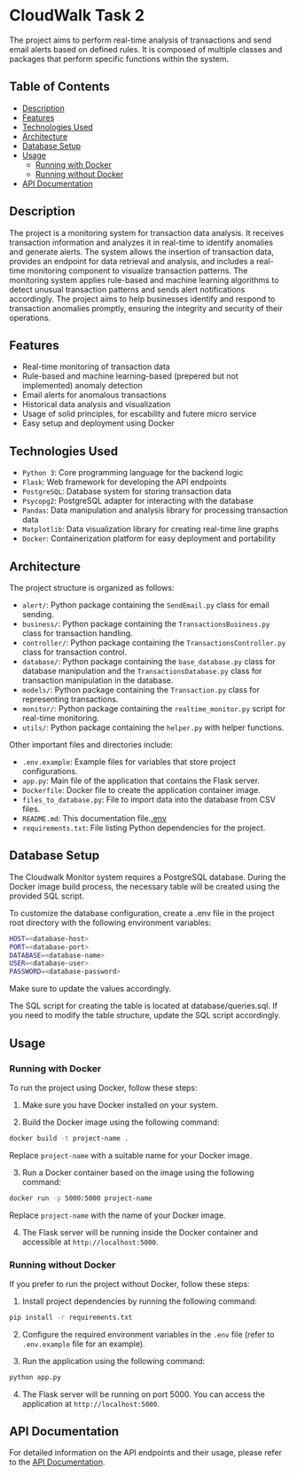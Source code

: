 # CloudWalk Task 2

The project aims to perform real-time analysis of transactions and send email alerts based on defined rules. It is composed of multiple classes and packages that perform specific functions within the system.
## Table of Contents

- [Description](#description)
- [Features](#features)
- [Technologies Used](#technologies-used)
- [Architecture](#architecture)
- [Database Setup](#database-setup)
- [Usage](#usage)
  - [Running with Docker](#running-with-docker)
  - [Running without Docker](#running-without-docker)
- [API Documentation](#api-documentation)

## Description
The project is a monitoring system for transaction data analysis. It receives transaction information and analyzes it in real-time to identify anomalies and generate alerts. The system allows the insertion of transaction data, provides an endpoint for data retrieval and analysis, and includes a real-time monitoring component to visualize transaction patterns. The monitoring system applies rule-based and machine learning algorithms to detect unusual transaction patterns and sends alert notifications accordingly. The project aims to help businesses identify and respond to transaction anomalies promptly, ensuring the integrity and security of their operations.

## Features
- Real-time monitoring of transaction data
- Rule-based and machine learning-based (prepered but not implemented) anomaly detection
- Email alerts for anomalous transactions
- Historical data analysis and visualization
- Usage of solid principles, for escability and futere micro service
- Easy setup and deployment using Docker

## Technologies Used
- `Python 3`: Core programming language for the backend logic
- `Flask`: Web framework for developing the API endpoints
- `PostgreSQL`: Database system for storing transaction data
- `Psycopg2`: PostgreSQL adapter for interacting with the database
- `Pandas`: Data manipulation and analysis library for processing transaction data
- `Matplotlib`: Data visualization library for creating real-time line graphs
- `Docker`: Containerization platform for easy deployment and portability
## Architecture

The project structure is organized as follows:

- `alert/`: Python package containing the `SendEmail.py` class for email sending.
- `business/`: Python package containing the `TransactionsBusiness.py` class for transaction handling.
- `controller/`: Python package containing the `TransactionsController.py` class for transaction control.
- `database/`: Python package containing the `base_database.py` class for database manipulation and the `TransactionsDatabase.py` class for transaction manipulation in the database.
- `models/`: Python package containing the `Transaction.py` class for representing transactions.
- `monitor/`: Python package containing the `realtime_monitor.py` script for real-time monitoring.
- `utils/`: Python package containing the `helper.py`  with helper functions.

Other important files and directories include:

- `.env.example`: Example files for variables that store project configurations.
- `app.py`: Main file of the application that contains the Flask server.
- `Dockerfile`: Docker file to create the application container image.
- `files_to_database.py`: File to import data into the database from CSV files.
- `README.md`: This documentation file.[.env](.env)
- `requirements.txt`: File listing Python dependencies for the project.



## Database Setup
The Cloudwalk Monitor system requires a PostgreSQL database. During the Docker image build process, the necessary table will be created using the provided SQL script.

To customize the database configuration, create a .env file in the project root directory with the following environment variables:

```bash
HOST=<database-host>
PORT=<database-port>
DATABASE=<database-name>
USER=<database-user>
PASSWORD=<database-password>
```
Make sure to update the values accordingly.

The SQL script for creating the table is located at database/queries.sql. If you need to modify the table structure, update the SQL script accordingly.

## Usage

### Running with Docker

To run the project using Docker, follow these steps:

1. Make sure you have Docker installed on your system.

2. Build the Docker image using the following command:
```bash
docker build -t project-name .
```

Replace `project-name` with a suitable name for your Docker image.

3. Run a Docker container based on the image using the following command:
```bash
docker run -p 5000:5000 project-name
```

Replace `project-name` with the name of your Docker image.

4. The Flask server will be running inside the Docker container and accessible at `http://localhost:5000`.

### Running without Docker

If you prefer to run the project without Docker, follow these steps:

1. Install project dependencies by running the following command:
```bash
pip install -r requirements.txt
```

2. Configure the required environment variables in the `.env` file (refer to `.env.example` file for an example).

3. Run the application using the following command:
```bash
python app.py
```

4. The Flask server will be running on port 5000. You can access the application at `http://localhost:5000`.


## API Documentation

For detailed information on the API endpoints and their usage, please refer to the [API Documentation](https://documenter.getpostman.com/view/24460683/2s93si1prr).